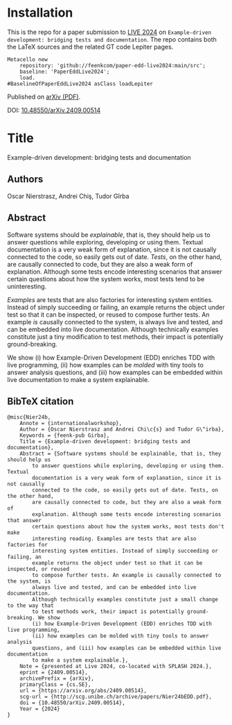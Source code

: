 # Installation

This is the repo for a paper submission to [LIVE 2024](https://2024.splashcon.org/home/live-2024) on `Example-driven development: bridging tests and documentation`.
The repo contains both the LaTeX sources and the related GT code Lepiter pages.

```st
Metacello new
	repository: 'github://feenkcom/paper-edd-live2024:main/src';
	baseline: 'PaperEddLive2024';
	load.
#BaselineOfPaperEddLive2024 asClass loadLepiter
```

Published on [arXiv (PDF)](https://arxiv.org/pdf/2409.00514).

DOI: [10.48550/arXiv.2409.00514](https://doi.org/10.48550/arXiv.2409.00514)

# Title

Example-driven development: bridging tests and documentation

## Authors

Oscar Nierstrasz, Andrei Chiş, Tudor Gîrba

## Abstract

Software systems should be *explainable*, that is, they should help us to answer questions while exploring, developing or using them. Textual documentation is a very weak form of explanation, since it is not causally connected to the code, so easily gets out of date. *Tests*, on the other hand, are causally connected to code, but they are also a weak form of explanation. Although some tests encode interesting scenarios that answer certain questions about how the system works, most tests tend to be uninteresting.

*Examples* are tests that are also factories for interesting system entities. Instead of simply succeeding or failing, an example returns the object under test so that it can be inspected, or reused to compose further tests. An example *is* causally connected to the system, is always live and tested, and can be embedded into live documentation. Although technically examples constitute just a tiny modification to test methods, their impact is potentially ground-breaking.

We show (i) how Example-Driven Development (EDD) enriches TDD with live programming, (ii) how examples can be *molded* with tiny tools to answer analysis questions, and (iii) how examples can be embedded within live documentation to make a system explainable.

## BibTeX citation

```
@misc{Nier24b,
	Annote = {internationalworkshop},
	Author = {Oscar Nierstrasz and Andrei Chi\c{s} and Tudor G\^irba},
	Keywords = {feenk-pub Girba},
	Title = {Example-driven development: bridging tests and documentation},
	Abstract = {Software systems should be explainable, that is, they should help us
		to answer questions while exploring, developing or using them. Textual
		documentation is a very weak form of explanation, since it is not causally
		connected to the code, so easily gets out of date. Tests, on the other hand,
		are causally connected to code, but they are also a weak form of
		explanation. Although some tests encode interesting scenarios that answer
		certain questions about how the system works, most tests don't make
		interesting reading. Examples are tests that are also factories for
		interesting system entities. Instead of simply succeeding or failing, an
		example returns the object under test so that it can be inspected, or reused
		to compose further tests. An example is causally connected to the system, is
		always live and tested, and can be embedded into live documentation.
		Although technically examples constitute just a small change to the way that
		to test methods work, their impact is potentially ground-breaking. We show
		(i) how Example-Driven Development (EDD) enriches TDD with live programming,
		(ii) how examples can be molded with tiny tools to answer analysis
		questions, and (iii) how examples can be embedded within live documentation
		to make a system explainable.},
	Note = {presented at Live 2024, co-located with SPLASH 2024.},
	eprint = {2409.00514},
	archivePrefix = {arXiv},
	primaryClass = {cs.SE},
	url = {https://arxiv.org/abs/2409.00514},
	scg-url = {http://scg.unibe.ch/archive/papers/Nier24bEDD.pdf},
	doi = {10.48550/arXiv.2409.00514},
	Year = {2024}
}
```
